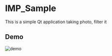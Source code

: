 # IMP_Sample

This is a simple Qt application taking photo, filter it

## Demo
![demo](demo/IMP_Demo.gif)
